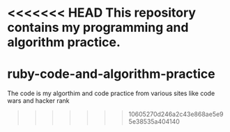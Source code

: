 <<<<<<< HEAD
This repository contains my programming and algorithm practice. 
=======
# ruby-code-and-algorithm-practice
The code is my algorthim and code practice from various sites like code wars and hacker rank
>>>>>>> 10605270d246a2c43e868ae5e95e38535a404140
